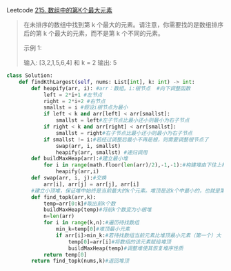 Leetcode [215. 数组中的第K个最大元素](https://leetcode-cn.com/problems/kth-largest-element-in-an-array/)

> 在未排序的数组中找到第 k 个最大的元素。请注意，你需要找的是数组排序后的第 k 个最大的元素，而不是第 k 个不同的元素。
>
> 示例 1:
>
> 输入: [3,2,1,5,6,4] 和 k = 2
> 输出: 5
>



```python
class Solution:
    def findKthLargest(self, nums: List[int], k: int) -> int:
        def heapify(arr, i): #arr：数组。i:根节点  #向下调整函数
            left = 2*i+1 #左节点
            right = 2*i+2 #右节点
            smallst = i #假设i根节点为最小
            if left < k and arr[left] < arr[smallst]:
                smallst = left#左子节点比最小还小则最小为右子节点
            if right < k and arr[right] < arr[smallst]:
                smallst = right#右子节点比最小还小则最小为右子节点
            if smallst != i:#若经过调整后最小不再是根，则需要调整根节点了
                swap(arr, i, smallst)
                heapify(arr, smallst) #递归调用
        def buildMaxHeap(arr):#建立最小堆
            for i in range(math.floor(len(arr)/2),-1,-1):#构建堆由下往上构建所以用-1
                heapify(arr,i)
        def swap(arr, i, j):#交换
            arr[i], arr[j] = arr[j], arr[i]
        #建立小顶堆，保证堆中始终是当前最大的k个元素。堆顶是这k个中最小的，也就是第k大的元素。
        def find_topk(arr,k):
            temp=arr[0:k]#取出前k个数
            buildMaxHeap(temp)#将前k个数变为小根堆
            n=len(arr)
            for i in range(k,n):#遍历待找数组
                min_k=temp[0]#堆顶最小元素
                if arr[i]>min_k:#若待找数组当前元素比堆顶最小元素（第一个）大
                    temp[0]=arr[i]#将数组的该元素赋给堆顶
                    buildMaxHeap(temp)#调整堆使其恢复堆序性质
            return temp[0]
        return find_topk(nums,k)#返回堆顶
```